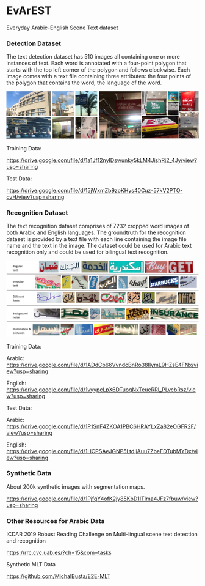 # EvArEST

Everyday Arabic-English Scene Text dataset

### Detection Dataset

The text detection dataset has 510 images all containing one or more instances of text. Each word is annotated with a four-point polygon that starts with the top left corner of the polygon and follows clockwise. Each image comes with a text file containing three attributes: the four points of the polygon that contains the word, the language of the word.  

![alt text](https://github.com/HGamal11/EvArEST-dataset/blob/main/DetEx.png?raw=true)

Training Data:

https://drive.google.com/file/d/1a1Jf12nyIDswunky5kLM4JishRj2_4Jy/view?usp=sharing

Test Data:

https://drive.google.com/file/d/15jWxmZb9zoKHys40Cuz-57kV2PTO-cvH/view?usp=sharing

### Recognition Dataset

The text recognition dataset comprises of 7232 cropped word images of both Arabic and English languages. The groundtruth for the recognition dataset is provided by a text file with each line containing the image file name and the text in the image. The dataset could be used for Arabic text recognition only and could be used for bilingual text recognition. 

![alt text](https://github.com/HGamal11/EvArEST-dataset/blob/main/RecogEx.png?raw=true)

Training Data:

Arabic: https://drive.google.com/file/d/1ADdCb66VvndcBnRo38IIymL9HZsE4FNx/view?usp=sharing

English: https://drive.google.com/file/d/1vyypcLpX6DTuogNxTeueRRl_PLvcbRsz/view?usp=sharing

Test Data:

Arabic: https://drive.google.com/file/d/1P1SnF4ZKOA1PBC6HRAYLxZa82eOGFR2F/view?usp=sharing

English: https://drive.google.com/file/d/1HCPSAeJGNP5LtdIjAuu7ZbeFDTubMYDx/view?usp=sharing

### Synthetic Data

About 200k synthetic images with segmentation maps.

https://drive.google.com/file/d/1PjfqY4ofK2jy85KbD1ITIma4JFz7fbuw/view?usp=sharing


### Other Resources for Arabic Data

ICDAR 2019 Robust Reading Challenge on Multi-lingual scene text detection and recognition

https://rrc.cvc.uab.es/?ch=15&com=tasks

Synthetic MLT Data

https://github.com/MichalBusta/E2E-MLT


